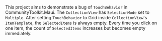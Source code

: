 ﻿This project aims to demonstrate a bug of `TouchBehavior` in CommunityToolkit.Maui. The `CollectionView` has `SelectionMode` set to `Multiple`. 
After setting `TouchBehavior` to Grid inside `CollectionView`'s `ItemTemplate`, the `SelectedItems` is always empty.
Every time you click on one item, the count of `SelectedItems` increases but becomes empty immediately.